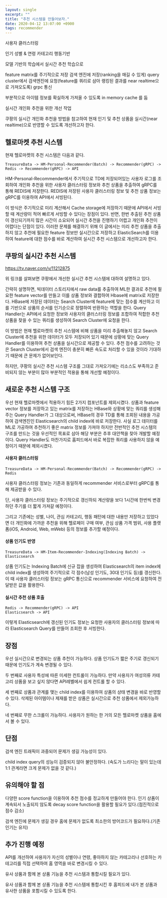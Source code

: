 ```yaml
---
layout: single
excerpt: ""
title: "추천 시스템을 만들어보자."
date: 2020-04-12 13:07:00 +0900
tags: recommender
---
```


사용자 클러스터링

인기
성별 & 연령
카테고리
행동기반

모델 기반의 학습에서 실시간 추천 학습으로

feature matrix를 주기적으로 저장
검색 엔진에 저장(ranking을 매길 수 있게)
query cluster에서 검색엔진에 요청(feature를 쿼리로 삼아 랭킹된 결과를 near realtime으로 가져오도록)
grpc 통신

부분적으로 아이템 정보를 확실하게 가져올 수 있도록 in memory cache 를 둠


실시간 개인화 추천을 위한 개선 작업


쿠팡의 실시간 개인화 추천을 방법을 참고하여 현재 인기 및 추천 상품을 실시간(near realtime)으로 반영할 수 있도록 개선하고자 한다.

## 헬로마켓 추천 시스템

현재 헬로마켓의 추천 시스템은 다음과 같다.

```
TreasureData -> HM-Personal-Recommender(Batch) -> Recommender(gRPC) -> Redis -> Recommender(gRPC) -> API
```

HM-Personal-Recommender에서 주기적으로 TD에 저장되어있는 사용자 로그를 조회하여 개인화 추천을 위한 사용자 클러스터링 정보와 추천 상품을 추출하여 gRPC를 통해 REDIS에 저장한다. REDIS에 저장된 사용자 클러스터링 정보 및 추천 상품 정보는 gRPC를 이용하여 API에서 서빙된다.

이 방식은 주기적으로 미리 계산해서 Cache storage에 저장하기 때문에 API에서 서빙할 때 계산량이 적어 빠르게 서빙할 수 있다는 장점이 있다. 반면, 한번 추출된 추천 상품이 갱신되기까지 많은 시간이 소요되어 실시간 추천을 진행하기 어렵고 개인화 추천이 어렵다는 단점이 있다. 이러한 문제를 해결하기 위해 이 글에서는 미리 추천 상품을 추출하지 않고 추천에 필요한 feature 정보만 실시간으로 저장하고 ElasticSearch를 이용하여 feature에 대한 점수를 바로 계산하여 실시간 추천 시스템으로 개선하고자 한다. 

## 쿠팡의 실시간 추천 시스템

https://tv.naver.com/v/11212875

위 링크를 살펴보면 쿠팡에서 개선한 실시간 추천 시스템에 대하여 설명하고 있다.

간략히 설명하면, 빅데이터 스토리지에서 raw data를 추출하여 ML한 결과로 추천에 필요한 feature vector를 만들고 이를 상품 정보와 결합하여 Hbase에 matrix로 저장한다. HBase에 저장된 데이터는 Search Cluster에 feature에 맞는 점수를 계산하고 이를 기반으로 상품의 순서를 인기순으로 정렬하여 반환하는 역할을 한다. Query Handler는 API에서 요청한 정보와 사용자의 클러스터링 정보를 조합하여 적합한 추천 상품을 찾을 수 있는 쿼리를 생성하여 Search Cluster에 요청을 한다.

이 방법은 현재 헬로마켓의 추천 시스템에 비해 상품을 미리 추출해놓지 않고 Search Cluster에 추천을 위한 데이터가 모두 저장되어 있기 때문에 상황에 맞는 Query Handler를 이용하여 추천 상품을 실시간으로 제공할 수 있다. 추천 점수를 고려하는 것은 Search Cluster에서 검색 엔진이 충분히 빠른 속도로 처리할 수 있을 것이라 기대하기 때문에 큰 문제가 없어보인다.

하지만, 쿠팡의 실시간 추천 시스템 구조를 그대로 가져오기에는 리소스도 부족하고 준비되지 않는 부분이 많아 부분적인 적용을 통해 개선할 예정이다.

## 새로운 추천 시스템 구조 

우선 현재 헬로마켓에서 적용하기 힘든 2가지 컴포넌트를 제외시켰다. 상품과 feature vector 정보를 저장하고 있는 matrix를 저장하는 HBase와 상황에 맞는 쿼리를 생성해주는 Query Handler가 그 대상으로써, HBase의 경우 TD를 통해 조회된 내용을 가공하여 검색엔진인 Elasticsearch의 child index에 바로 저장한다. 사실 로그 데이터를 ML로 가공하여 추천하기 좋은 matrix 정보를 가져야 하지만 전반적인 추천 시스템의 구조를 만드는 것을 우선적인 목표로 삼아 해당 부분은 추후 대안책을 찾아 개발할 예정이다. Query Handler도 마찬가지로 홈피드에서 바로 복잡한 쿼리를 사용하지 않을 예정이기 때문에 제외시켰다.

#### 사용자 클러스터링

```
TreasureData -> HM-Personal-Recommender(Batch) -> Recommender(gRPC) -> Redis
```

사용자 클러스터링 정보는 기존과 동일하게 recommender 서비스로부터 gRPC를 통해 제공받을 수 있다.

단, 사용자 클러스터링 정보는 주기적으로 갱신하되 계산량을 보다 1시간에 한번씩 변경하던 주기를 더 짧게 가져갈 예정이다. 

그리고 기존에는 성별, 나이, 관심 카테고리, 행동 패턴에 대한 내용만 저장하고 있었다면 더 개인화에 가까운 추천을 위해 헬로페이 구매 여부, 관심 상품 가격 범위, 사용 플랫폼(iOS, Android, Web, mWeb) 등의 정보를 추가할 예정이다.

#### 상품 인기도 반영

```
TreasureData -> HM-Item-Recommender-Indexing(Indexing Batch) -> Elasticsearch
```

상품 인기도는 Indexing Batch에 신규 잡을 생성하여 Elasticsearch의 item index에 child index를 생성하여 주기적으로 각 점수(남성 인기도, 30대 인기도 등)를 갱신한다. 이 때 사용자 클러스터링 정보는 gRPC 통신으로 recommender 서비스에 요청하여 전달받은 값을 활용한다.

#### 실시간 추천 상품 호출 

```
Redis -> Recommender(gRPC) -> API
Elasticsearch -> API 
```

이렇게 Elasticsearch에 갱신된 인기도 정보는 요청한 사용자의 클러스터링 정보에 따라 Elasticsearch Query를 만들어 조회한 후 서빙한다.

## 장점

우선 실시간으로 변경되는 상품 추천이 가능하다. 상품 인기도가 짧은 주기로 갱신되기 때문에 인기도가 계속 변경될 수 있다. 

두 번째로 사용자 특성에 따른 미세한 컨트롤이 가능하다. 만약 사용자가 여성의류 카테고리 상품을 보고 싶지 않다면 API레벨에서 쉽게 컨트롤 할 수 있다.

세 번째로 상품과 관계를 맺는 child index를 이용하여 상품의 상태 변경을 바로 반영할 수 있다. 삭제된 아이템이나 제재를 받은 상품은 실시간으로 추천 상품에서 제외가능하다.

네 번째로 무한 스크롤이 가능하다. 사용자가 원하는 한 거의 모든 헬로마켓 상품을 홈에서 볼 수 있다.

## 단점

검색 엔진 트래픽이 과중되어 문제가 생길 가능성이 있다.

child index query의 성능이 검증되지 않아 불안정하다. (속도가 느리다는 말이 있는데 1:1 관계라면 크게 문제가 없을 것 같다.)

## 유의해야 할 점

다양한 score function을 이용하여 추천 점수를 정교하게 만들어야 한다. 인기 상품이 계속되서 노출되지 않도록 decay score function을 활용할 필요가 있다.(점진적으로 점수 감소)

검색 엔진에 문제가 생길 경우 홈에 문제가 없도록 최소한의 방어코드가 필요하다.(기존 인기는 유지)

## 추가 진행 예정

API를 개선하여 사용자가 자신의 성별이나 연령, 좋아하지 않는 카테고리나 선호하는 카테고리를 직접 선택하여 홈 영역을 바로 변경시킬 수 있다.

유사 상품과 함께 본 상품 기능을 추천 시스템과 통합시킬 필요가 있다.

유사 상품과 함께 본 상품 기능을 추천 시스템에 통합시킨 후 홈피드에 내가 본 상품과 유사한 상품을 포함시킬 수 있도록 한다.

